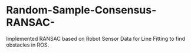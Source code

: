 # Random-Sample-Consensus-RANSAC-
Implemented RANSAC based on Robot Sensor Data for Line Fitting to find obstacles in ROS.

